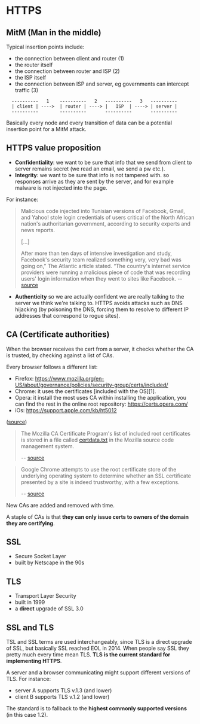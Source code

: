 # HTTPS

## MitM (Man in the middle)

Typical insertion points include:

- the connection between client and router (1)
- the router itself
- the connection between router and ISP (2)
- the ISP itself
- the connection between ISP and server, eg governments can intercept traffic (3)

```
  ----------   1    ----------   2   ----------   3   ----------
  | client | ---->  | router | ----> |   ISP  | ----> | server |
  ----------        ----------       ----------       ----------
```

Basically every node and every transition of data can be a potential insertion point for a MitM attack.

## HTTPS value proposition

- **Confidentiality**: we want to be sure that info that we send from client to server remains secret (we read an email, we send a pw etc.).
- **Integrity**: we want to be sure that info is not tampered with. so responses arrive as they are sent by the server, and for example malware is not injected into the page.

For instance:

> Malicious code injected into Tunisian versions of Facebook, Gmail, and Yahoo! stole login credentials of users critical of the North African nation's authoritarian government, according to security experts and news reports.
>
> [...]
>
> After more than ten days of intensive investigation and study, Facebook's security team realized something very, very bad was going on,” The Atlantic article stated. “The country's internet service providers were running a malicious piece of code that was recording users' login information when they went to sites like Facebook.
> -- [source](https://www.theregister.co.uk/2011/01/25/tunisia_facebook_password_slurping/)

- **Authenticity** so we are actually confident we are really talking to the server we think we're talking to. HTTPS avoids attacks such as DNS hijacking (by poisoning the DNS, forcing them to resolve to different IP addresses that correspond to rogue sites).

## CA (Certificate authorities)

When the browser receives the cert from a server, it checks whether the CA is trusted, by checking against a list of CAs.

Every browser follows a different list:

- Firefox: https://www.mozilla.org/en-US/about/governance/policies/security-group/certs/included/
- Chrome: it uses the certificates [included with the OS][1].
- Opera: it install the most uses CA within installing the application, you can find the rest in the online root repository: https://certs.opera.com/
- iOs: https://support.apple.com/kb/ht5012

([source](https://security.stackexchange.com/a/49008/155108))

> The Mozilla CA Certificate Program's list of included root certificates is stored in a file called [certdata.txt](https://hg.mozilla.org/releases/mozilla-beta/file/tip/security/nss/lib/ckfw/builtins/certdata.txt) in the Mozilla source code management system.
>
> -- [source](https://wiki.mozilla.org/CA/Included_Certificates)

> Google Chrome attempts to use the root certificate store of the underlying operating system to determine whether an SSL certificate presented by a site is indeed trustworthy, with a few exceptions.
>
> -- [source](http://www.chromium.org/Home/chromium-security/root-ca-policy)

New CAs are added and removed with time.

A staple of CAs is that **they can only issue certs to owners of the domain they are certifying**.

## SSL

- Secure Socket Layer
- built by Netscape in the 90s

## TLS

- Transport Layer Security
- built in 1999
- a **direct** upgrade of SSL 3.0

## SSL and TLS

TSL and SSL terms are used interchangeably, since TLS is a direct upgrade of SSL, but basically SSL reached EOL in 2014. When people say SSL they pretty much every time mean TLS.
**TLS is the current standard for implementing HTTPS**.

A server and a browser communicating might support different versions of TLS.
For instance:

- server A supports TLS v.1.3 (and lower)
- client B supports TLS v.1.2 (and lower)

The standard is to fallback to the **highest commonly supported versions** (in this case 1.2).
